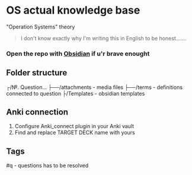 # OS actual knowledge base
"Operation Systems" theory
> I don't know exactly why I'm writing this in English to be honest.......

### Open the repo with [Obsidian](https://obsidian.md) if u'r brave enought

## Folder structure
┌/№. Question...
├──/attachments - media files
├──/terms - definitions connected to question
├/Templates - obsidian templates

## Anki connection
1. Configure Anki_connect plugin in your Anki vault
2. Find and replace TARGET DECK name with yours

## Tags
#q - questions has to be resolved
